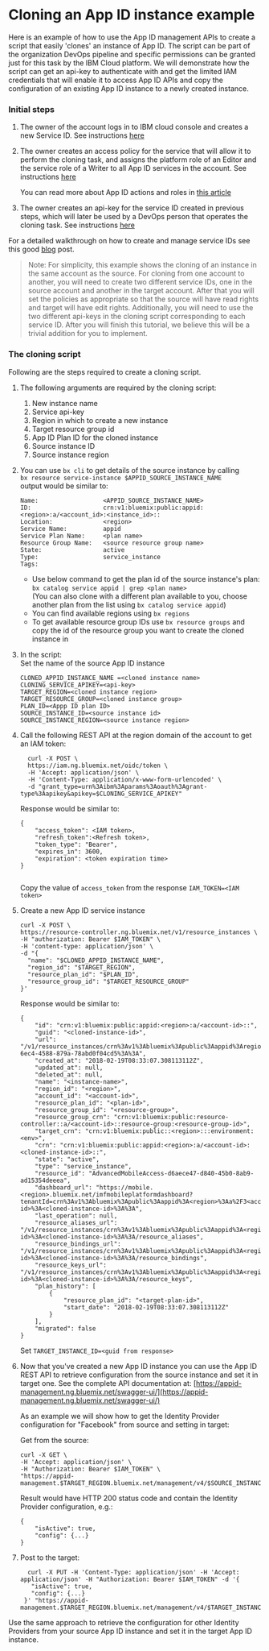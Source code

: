 # Cloning an App ID instance example

Here is an example of how to use the App ID management APIs to create a script that easily 'clones' an instance of App ID.
The script can be part of the organization DevOps pipeline and specific permissions can be granted just for this task by the IBM Cloud platform. 
We will demonstrate how the script can get an api-key to authenticate with and get the limited IAM credentials that will enable it to access App ID APIs and copy the configuration of an existing App ID instance to a newly created instance.

### Initial steps
1. The owner of the account logs in to IBM cloud console and creates a new Service ID.  See instructions [here](https://console.bluemix.net/docs/iam/serviceid.html#serviceids)

2. The owner creates an access policy for the service that will allow it to perform the cloning task, and assigns the platform role of an Editor and the service role of a Writer to all App ID services in the account. See instructions [here](https://console.bluemix.net/docs/iam/serviceidaccess.html#serviceidpolicy)

	You can read more about App ID actions and roles in [this article](https://console.stage1.bluemix.net/docs/services/appid/iam.html#service-access-management)

3. The owner creates an api-key for the service ID created in previous steps, which will later be used by a DevOps person that operates the cloning task. See instructions [here](https://console.bluemix.net/docs/iam/serviceid_keys.html#serviceidapikeys) 
 
For a detailed walkthrough on how to create and manage service IDs see this good [blog](https://www.ibm.com/blogs/bluemix/2017/10/introducing-ibm-cloud-iam-service-ids-api-keys/) post.

> Note: For simplicity, this example shows the cloning of an instance in the same account as the source. For cloning from one account to another, you will need to create two different service IDs, one in the source account and another in the target account. After that you will set the policies as appropriate so that the source will have read rights and target will have edit rights. Additionally, you will need to use the two different api-keys in the cloning script corresponding to each service ID. After you will finish this tutorial, we believe this will be a trivial addition for you to implement.

### The cloning script

Following are the steps required to create a cloning script.

1. The following arguments are required by the cloning script: 
	1. New instance name 
	2. Service api-key
	3. Region in which to create a new instance
	4. Target resource group id
	5. App ID Plan ID for the cloned instance
	6. Source instance ID
	7. Source instance region 
	
2. You can use `bx cli` to get details of the source instance by calling  
	`bx resource service-instance $APPID_SOURCE_INSTANCE_NAME`  
	output would be similar to:  
	
	```
	Name:                  <APPID_SOURCE_INSTANCE_NAME>   
	ID:                    crn:v1:bluemix:public:appid:<region>:a/<account_id>:<instance_id>::   
	Location:              <region>   
	Service Name:          appid   
	Service Plan Name:     <plan name>   
	Resource Group Name:   <source resource group name>   
	State:                 active   
	Type:                  service_instance   
	Tags:                     

	```
	
	* Use below command to get the plan id of the source instance's plan:  
	`bx catalog service appid | grep <plan name>`  
	(You can also clone with a different plan available to you, choose another plan from the list using `bx catalog service appid`)  
	* You can find available regions using `bx regions`  
	* To get available resource group IDs use `bx resource groups` and copy the id of the resource group you want to create the cloned instance in

3. In the script:  
   Set the name of the source App ID instance  
   
	`CLONED_APPID_INSTANCE_NAME =<cloned instance name>`   
	`CLONING_SERVICE_APIKEY=<api-key>`  
	`TARGET_REGION=<cloned instance region>`  
	`TARGET_RESOURCE_GROUP=<cloned instance group>`    
	`PLAN_ID=<Appp ID plan ID>`  
	`SOURCE_INSTANCE_ID=<source instance id>`  
	`SOURCE_INSTANCE_REGION=<source instance region>`	
    
4. Call the following REST API at the region domain of the account to get an IAM token:

    ```  
      curl -X POST \
      https://iam.ng.bluemix.net/oidc/token \
      -H 'Accept: application/json' \
      -H 'Content-Type: application/x-www-form-urlencoded' \
      -d "grant_type=urn%3Aibm%3Aparams%3Aoauth%3Agrant-type%3Aapikey&apikey=$CLONING_SERVICE_APIKEY" 
    ```
    Response would be similar to:
      
    ```  
    {
        "access_token": <IAM token>,  
        "refresh_token":<Refresh token>,  
        "token_type": "Bearer",  
        "expires_in": 3600,  
        "expiration": <token expiration time>  
    }
        
    ```
   Copy the value of `access_token` from the response
    `IAM_TOKEN=<IAM token>`
    
5. Create a new App ID service instance
	
    ```
    curl -X POST \
    https://resource-controller.ng.bluemix.net/v1/resource_instances \
    -H "authorization: Bearer $IAM_TOKEN" \
    -H 'content-type: application/json' \
    -d "{
      "name": "$CLONED_APPID_INSTANCE_NAME",
      "region_id": "$TARGET_REGION",
      "resource_plan_id": "$PLAN_ID",
      "resource_group_id": "$TARGET_RESOURCE_GROUP"
    }'
    ```  
     
     Response would be similar to:  
       
    ```
    {
        "id": "crn:v1:bluemix:public:appid:<region>:a/<account-id>::",  
        "guid": "<cloned-instance-id>",  
        "url": "/v1/resource_instances/crn%3Av1%3Abluemix%3Apublic%3Aappid%3Aregion%3Aa%2F3984162373f8850d2f9c4a0a80942828%3A28727a5f-6ec4-4588-879a-78abd0f04cd5%3A%3A",  
        "created_at": "2018-02-19T08:33:07.308113112Z",  
        "updated_at": null,  
        "deleted_at": null,  
        "name": "<instance-name>",  
        "region_id": "<region>",  
        "account_id": "<account-id>",  
        "resource_plan_id": "<plan-id>",
        "resource_group_id": "<resource-group>",
        "resource_group_crn": "crn:v1:bluemix:public:resource-controller::a/<account-id>::resource-group:<resource-group-id>",
        "target_crn": "crn:v1:bluemix:public::<region>:::environment:<env>",
        "crn": "crn:v1:bluemix:public:appid:<region>:a/<account-id>:<cloned-instance-id>::",
        "state": "active",
        "type": "service_instance",
        "resource_id": "AdvancedMobileAccess-d6aece47-d840-45b0-8ab9-ad15354deeea",
        "dashboard_url": "https://mobile.<region>.bluemix.net/imfmobileplatformdashboard?tenantId=crn%3Av1%3Abluemix%3Apublic%3Aappid%3A<region>%3Aa%2F3<account-id>%3A<cloned-instance-id>%3A%3A",
        "last_operation": null,
        "resource_aliases_url": "/v1/resource_instances/crn%3Av1%3Abluemix%3Apublic%3Aappid%3A<region>%3Aa%2F3<account-id>%3A<cloned-instance-id>%3A%3A/resource_aliases",
        "resource_bindings_url": "/v1/resource_instances/crn%3Av1%3Abluemix%3Apublic%3Aappid%3A<region>%3Aa%2F3<account-id>%3A<cloned-instance-id>%3A%3A/resource_bindings",
        "resource_keys_url": "/v1/resource_instances/crn%3Av1%3Abluemix%3Apublic%3Aappid%3A<region>%3Aa%2F3<account-id>%3A<cloned-instance-id>%3A%3A/resource_keys",
        "plan_history": [
            {
                "resource_plan_id": "<target-plan-id>",
                "start_date": "2018-02-19T08:33:07.308113112Z"
            }
        ],
        "migrated": false
    }  
     ```  
  
   Set `TARGET_INSTANCE_ID=<guid from response>`
 
6. Now that you've created a new App ID instance you can use the App ID REST API to retrieve configuration from the source instance and set it in target one. See the complete API documentation at: [https://appid-management.ng.bluemix.net/swagger-ui/](https://appid-management.ng.bluemix.net/swagger-ui/)

     As an example we will show how to get the Identity Provider configuration for "Facebook" from source and setting in target:
     
     Get from the source:   
      
      ```
    curl -X GET \
    -H 'Accept: application/json' \
    -H "Authorization: Bearer $IAM_TOKEN" \ 
    "https://appid-management.$TARGET_REGION.bluemix.net/management/v4/$SOURCE_INSTANCE_ID/config/idps/facebook"   
      ```

    Result would have HTTP 200 status code and contain the Identity Provider configuration, e.g.:
  
      ```
      {
          "isActive": true,
          "config": {...}
      }
      ```

7. Post to the target:  

   ```  
     curl -X PUT -H 'Content-Type: application/json' -H 'Accept: application/json' -H "Authorization: Bearer $IAM_TOKEN" -d '{
      "isActive": true,
      "config": {...}
    }' "https://appid-management.$TARGET_REGION.bluemix.net/management/v4/$TARGET_INSTANCE_ID/config/idps/facebook" 
   ```  
   
Use the same approach to retrieve the configuration for other Identity Providers from your source App ID instance and set it in the target App ID instance. 
